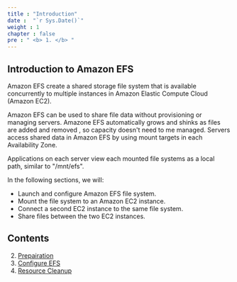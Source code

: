 ```yaml
---
title : "Introduction"
date :  "`r Sys.Date()`" 
weight : 1 
chapter : false
pre : " <b> 1. </b> "
---
```


## Introduction to Amazon EFS

Amazon EFS create a shared storage file system that is available concurrently to multiple instances in Amazon Elastic Compute Cloud (Amazon EC2).

Amazon EFS can be used to share file data without provisioning or managing servers. Amazone EFS automatically grows and shinks as files are added and removed , so capacity doesn't need to me managed. Servers access shared data in Amazon EFS by using mount targets in each Availability Zone.

Applications on each server view each mounted file systems as a local path, similar to "/mnt/efs".

In the following sections, we will: 
- Launch and configure Amazon EFS file system.
- Mount the file system to an Amazon EC2 instance.
- Connect a second EC2 instance to the same file system.
- Share files between the two EC2 instances.

## Contents

2. [Prepairation](2-prepairation/)
3. [Configure EFS](3-configureefs/)
4. [Resource Cleanup](4-resourcecleanup/)


